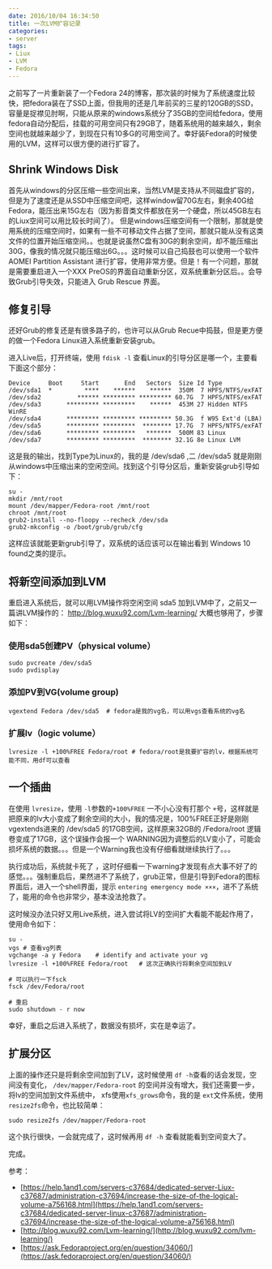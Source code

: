 ```yaml
---
date: 2016/10/04 16:34:50
title: 一次LVM扩容记录
categories:
- server
tags:
- Liux
- LVM
- Fedora
---
```


之前写了一片重新装了一个Fedora 24的博客，那次装的时候为了系统速度比较快，把fedora装在了SSD上面，但我用的还是几年前买的三星的120GB的SSD，容量是捉襟见肘啊，只能从原来的windows系统分了35GB的空间给fedora，使用fedora自动分配后，挂载的可用空间只有29GB了，随着系统用的越来越久，剩余空间也就越来越少了，到现在只有10多G的可用空间了。幸好装Fedora的时候使用的LVM，这样可以很方便的进行扩容了。

## Shrink Windows Disk
首先从windows的分区压缩一些空间出来，当然LVM是支持从不同磁盘扩容的，但是为了速度还是从SSD中压缩空间吧，这样window留70G左右，剩余40G给Fedora，能压出来15G左右（因为影音类文件都放在另一个硬盘，所以45GB左右的Liux空间可以用比较长时间了）。
但是windows压缩空间有一个限制，那就是使用系统的压缩空间时，如果有一些不可移动文件占据了空间，那就只能从没有这类文件的位置开始压缩空间。。也就是说虽然C盘有30G的剩余空间，却不能压缩出30G，像我的情况就只能压缩出6G。。。这时候可以自己捣鼓也可以使用一个软件 AOMEI Partition Assistant 进行扩容，使用非常方便。但是！有一个问题，那就是需要重启进入一个XXX PreOS的界面自动重新分区，双系统重新分区后。。会导致Grub引导失效，只能进入 Grub Rescue 界面。

## 修复引导
还好Grub的修复还是有很多路子的，也许可以从Grub Recue中捣鼓，但是更方便的做一个Fedora Linux进入系统重新安装grub。
<!-- more -->
进入Live后，打开终端，使用 `fdisk -l` 查看Linux的引导分区是哪一个，主要看下面这个部分：

```
Device     Boot     Start       End   Sectors  Size Id Type
/dev/sda1  *         ****    ******    ******  350M  7 HPFS/NTFS/exFAT
/dev/sda2          ****** ********* ********* 60.7G  7 HPFS/NTFS/exFAT
/dev/sda3       ********* *********    ******  453M 27 Hidden NTFS WinRE
/dev/sda4       ********* ********* ********* 50.3G  f W95 Ext'd (LBA)
/dev/sda5       ********* *********  ******** 17.7G  7 HPFS/NTFS/exFAT
/dev/sda6       ********* *********   *******  500M 83 Linux
/dev/sda7       ********* *********  ******** 32.1G 8e Linux LVM
```

这是我的输出，找到Type为Linux的，我的是 /dev/sda6 ,二 /dev/sda5 就是刚刚从windows中压缩出来的空闲空间。找到这个引导分区后，重新安装grub引导如下：

```
su -
mkdir /mnt/root
mount /dev/mapper/Fedora-root /mnt/root
chroot /mnt/root
grub2-install --no-floopy --recheck /dev/sda
grub2-mkconfig -o /boot/grub/grub/cfg
```
这样应该就能更新grub引导了，双系统的话应该可以在输出看到 Windows 10  found之类的提示。

## 将新空间添加到LVM
重启进入系统后，就可以用LVM操作将空闲空间 sda5 加到LVM中了，之前又一篇讲LVM操作的： http://blog.wuxu92.com/Lvm-learning/ 大概也够用了，步骤如下：

### 使用sda5创建PV（physical volume）

```
sudo pvcreate /dev/sda5
sudo pvdisplay
```

### 添加PV到VG(volume group)

```
vgextend Fedora /dev/sda5  # fedora是我的vg名，可以用vgs查看系统的vg名
```

### 扩展lv（logic volume）
```
lvresize -l +100%FREE Fedora/root # fedora/root是我要扩容的lv，根据系统可能不同，用df可以查看
```

## 一个插曲
在使用 `lvresize`，使用 `-l`参数的`+100%FREE` 一不小心没有打那个 `+`号，这样就是把原来的lv大小变成了剩余空间的大小，我的情况是，100%FREE正好是刚刚 vgextends进来的 /dev/sda5 的17GB空间，这样原来32GB的 /Fedora/root 逻辑卷变成了17GB，这个误操作会报一个 WARNING因为调整后的LV变小了，可能会损坏系统的数据。。。但是一个Warning我也没有仔细看就继续执行了。。。

执行成功后，系统就卡死了 ，这时仔细看一下warning才发现有点大事不好了的感觉。。。强制重启后，果然进不了系统了，grub正常，但是引导到Fedora的图标界面后，进入一个shell界面，提示 `entering emergency mode ×××`，进不了系统了，能用的命令也非常少，基本没法抢救了。

这时候没办法只好又用Live系统，进入尝试将LV的空间扩大看能不能起作用了，使用命令如下：

```
su -
vgs # 查看vg列表
vgchange -a y Fedora    # identify and activate your vg
lvresize -l +100%FREE Fedora/root   # 这次正确执行将剩余空间加到LV

# 可以执行一下fsck
fsck /dev/Fedora/root

# 重启
sudo shutdown - r now
```

幸好，重启之后进入系统了，数据没有损坏，实在是幸运了。

## 扩展分区
上面的操作还只是将剩余空间加到了LV，这时候使用 `df -h`查看的话会发现，空间没有变化， `/dev/mapper/Fedora-root` 的空间并没有增大，我们还需要一步，将lv的空间加到文件系统中， xfs使用`xfs_grows`命令，我的是 `ext`文件系统，使用`resize2fs`命令，也比较简单：

```
sudo resize2fs /dev/mapper/Fedora-root
```

这个执行很快，一会就完成了，这时候再用 `df -h` 查看就能看到空间变大了。

完成。


参考：

- [https://help.1and1.com/servers-c37684/dedicated-server-Liux-c37687/administration-c37694/increase-the-size-of-the-logical-volume-a756168.html](https://help.1and1.com/servers-c37684/dedicated-server-linux-c37687/administration-c37694/increase-the-size-of-the-logical-volume-a756168.html)
- [http://blog.wuxu92.com/Lvm-learning/](http://blog.wuxu92.com/lvm-learning/) 
- [https://ask.Fedoraproject.org/en/question/34060/](https://ask.fedoraproject.org/en/question/34060/)


